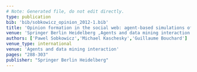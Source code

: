 ```yaml
---
# Note: Generated file, do not edit directly.
type: publication
bib: 'bib/sobkowicz_opinion_2012-1.bib'
title: 'Opinion formation in the social web: agent-based simulations of opinion convergence and divergence'
venue: 'Springer Berlin Heidelberg ,Agents and data mining interaction ,pp. 288-303'
authors: ['Pawel Sobkowicz','Michael Kaschesky','Guillaume Bouchard']
venue_type: international
venue: 'Agents and data mining interaction'
pages: "288-303"
publisher: "Springer Berlin Heidelberg"
---
```


